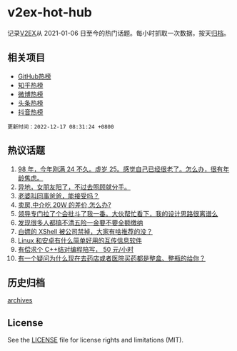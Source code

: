 # v2ex-hot-hub

 记录[V2EX](https://www.v2ex.com/)从 2021-01-06 日至今的热门话题。每小时抓取一次数据，按天[归档](archives)。
 
 ## 相关项目

- [GitHub热榜](https://github.com/snaildev/github-hot-hub)
- [知乎热榜](https://github.com/snaildev/zhihu-hot-hub)
- [微博热榜](https://github.com/snaildev/weibo-hot-hub)
- [头条热榜](https://github.com/snaildev/toutiao-hot-hub)
- [抖音热榜](https://github.com/snaildev/douyin-hot-hub)


 `更新时间：2022-12-17 08:31:24 +0800`

## 热议话题

1. [98 年，今年刚满 24 不久。虚岁 25。感觉自己已经很老了。怎么办，很有年龄焦虑。](https://www.v2ex.com/t/902854)
1. [异地，女朋友阳了，不过去照顾就分手。](https://www.v2ex.com/t/902972)
1. [老婆叫同事爸爸，能接受吗？](https://www.v2ex.com/t/903025)
1. [卖房,中介吃 20W 的差价,怎么办?](https://www.v2ex.com/t/902863)
1. [领导专门拉了个会批斗了我一番。大伙帮忙看下，我的设计思路很离谱么](https://www.v2ex.com/t/902902)
1. [发现很多人都搞不清五险一金要不要全额缴纳](https://www.v2ex.com/t/902926)
1. [白嫖的 XShell 被公司禁掉，大家有啥推荐的没？](https://www.v2ex.com/t/902860)
1. [Linux 和安卓有什么简单好用的互传信息软件](https://www.v2ex.com/t/902864)
1. [有偿求个 C++结对编程陪写， 50 元/小时](https://www.v2ex.com/t/902865)
1. [有一个疑问为什么现在去药店或者医院买药都是整盒、整瓶的给你？](https://www.v2ex.com/t/902869)

## 历史归档

[archives](archives)

## License

See the [LICENSE](LICENSE) file for license rights and limitations (MIT).
